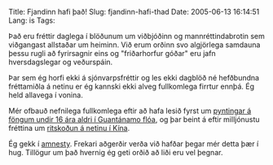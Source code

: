 Title: Fjandinn hafi það!
Slug: fjandinn-hafi-thad
Date: 2005-06-13 16:14:51
Lang: is
Tags: 

Það eru fréttir daglega í blöðunum um viðbjóðinn og mannréttindabrotin sem viðgangast allstaðar um heiminn. Við erum orðinn svo algjörlega samdauna þessu rugli að fyrirsagnir eins og "friðarhorfur góðar" eru jafn hversdagslegar og veðurspáin.

Þar sem ég horfi ekki á sjónvarpsfréttir og les ekki dagblöð né hefðbundna fréttamiðla á netinu er ég kannski ekki alveg fullkomlega firrtur ennþá. Ég held allavega í vonina.

Mér ofbauð nefnilega fullkomlega eftir að hafa lesið fyrst um [pyntingar á föngum undir 16 ára aldri í Guantánamo flóa][1], og þar beint á eftir milljónustu fréttina um [ritskoðun á netinu í Kína][2].

Ég gekk í [amnesty][3]. Frekari aðgerðir verða  við hafðar þegar mér detta þær í hug. Tillögur um það hvernig ég geti orðið að liði eru vel þegnar.

[1]: http://www.boingboing.net/2005/06/13/some_gitmo_detainees.html
[2]: http://www.boingboing.net/2005/06/13/msn_spaces_bans_demo.html
[3]: http://amnesty.is/